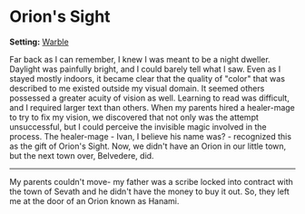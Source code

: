 # Orion's Sight

<meta property="og:description" content="My parents couldn't move- my father was a scribe locked into contract with the town of Sevath and he didn't have the money to buy it out. So, they left me at the door of an Orion known as Hanami.">

**Setting:** [Warble](../cosmology/conduits/warble/introduction.md)

Far back as I can remember, I knew I was meant to be a night dweller. Daylight was painfully bright, and I could barely tell what I saw. Even as I stayed mostly indoors, it became clear that the quality of "color" that was described to me existed outside my visual domain. It seemed others possessed a greater acuity of vision as well. Learning to read was difficult, and I required larger text than others. When my parents hired a healer-mage to try to fix my vision, we discovered that not only was the attempt unsuccessful, but I could perceive the invisible magic involved in the process. The healer-mage - Ivan, I believe his name was? - recognized this as the gift of Orion's Sight. Now, we didn't have an Orion in our little town, but the next town over, Belvedere, did.

---

My parents couldn't move- my father was a scribe locked into contract with the town of Sevath and he didn't have the money to buy it out. So, they left me at the door of an Orion known as Hanami.